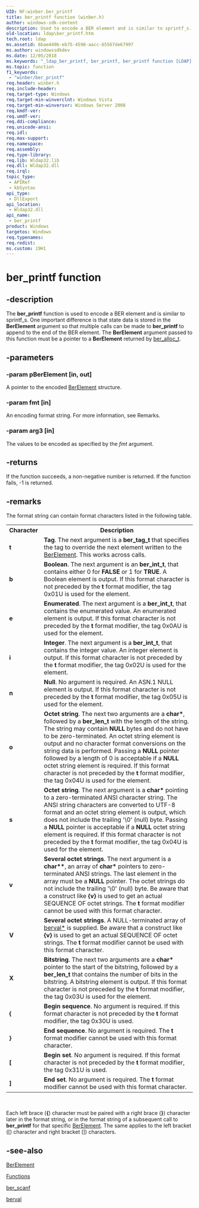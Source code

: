 ```yaml
---
UID: NF:winber.ber_printf
title: ber_printf function (winber.h)
author: windows-sdk-content
description: Used to encode a BER element and is similar to sprintf_s.
old-location: ldap\ber_printf.htm
tech.root: ldap
ms.assetid: 6bae449b-eb75-4598-aacc-65567de67997
ms.author: windowssdkdev
ms.date: 12/05/2018
ms.keywords: "_ldap_ber_printf, ber_printf, ber_printf function [LDAP], ldap.ber__printf, ldap.ber_printf, winber/ber_printf"
ms.topic: function
f1_keywords: 
 - "winber/ber_printf"
req.header: winber.h
req.include-header: 
req.target-type: Windows
req.target-min-winverclnt: Windows Vista
req.target-min-winversvr: Windows Server 2008
req.kmdf-ver: 
req.umdf-ver: 
req.ddi-compliance: 
req.unicode-ansi: 
req.idl: 
req.max-support: 
req.namespace: 
req.assembly: 
req.type-library: 
req.lib: Wldap32.lib
req.dll: Wldap32.dll
req.irql: 
topic_type:
 - APIRef
 - kbSyntax
api_type:
 - DllExport
api_location:
 - Wldap32.dll
api_name:
 - ber_printf
product: Windows
targetos: Windows
req.typenames: 
req.redist: 
ms.custom: 19H1
---
```


# ber_printf function


## -description


The <b>ber_printf</b> function is  used to encode a BER element and is similar to  sprintf_s. One important difference is that state data is stored in the <b>BerElement</b> argument so that multiple calls can be made to <b>ber_printf</b> to append to the end of the BER element. The <b>BerElement</b> argument passed to this function must be a pointer to a <b>BerElement</b> returned by 
<a href="https://docs.microsoft.com/previous-versions/windows/desktop/api/winber/nf-winber-ber_alloc_t">ber_alloc_t</a>.


## -parameters




### -param pBerElement [in, out]

A pointer to the encoded <a href="https://docs.microsoft.com/previous-versions/windows/desktop/api/winldap/ns-winldap-berelement">BerElement</a> structure.


### -param fmt [in]

An encoding format string. For more information, see Remarks.


### -param arg3 [in]

The values to be encoded as specified by the <i>fmt</i> argument.


## -returns



If the function succeeds, a non-negative number is returned. If the function fails,  -1 is returned.




## -remarks



The format string can contain format characters listed in the following table.

<table>
<tr>
<th> Character</th>
<th>Description</th>
</tr>
<tr>
<td><b>t</b></td>
<td><b>Tag</b>. The next argument is a <b>ber_tag_t</b> that specifies the tag to override the next element written to the <a href="https://docs.microsoft.com/previous-versions/windows/desktop/api/winldap/ns-winldap-berelement">BerElement</a>. This works across calls.</td>
</tr>
<tr>
<td><b>b</b></td>
<td><b>Boolean</b>. The next argument is an <b>ber_int_t</b>, that contains either 0 for <b>FALSE</b> or 1 for <b>TRUE</b>. A Boolean element is output. If this format character is not preceded by the <b>t</b> format modifier, the tag 0x01U is used for the element.</td>
</tr>
<tr>
<td><b>e</b></td>
<td><b>Enumerated</b>. The next argument is a <b>ber_int_t</b>, that contains the enumerated value. An enumerated element is output. If this format character is not preceded by the <b>t</b> format modifier, the tag 0x0AU is used for the element.</td>
</tr>
<tr>
<td><b>i</b></td>
<td><b>Integer</b>. The next argument is a <b>ber_int_t</b>, that contains the integer value. An integer element is output. If this format character is not preceded by the <b>t</b> format modifier, the tag 0x02U is used for the element.</td>
</tr>
<tr>
<td><b>n</b></td>
<td><b>Null</b>. No argument is required. An ASN.1 NULL element is output. If this format character is not preceded by the <b>t</b> format modifier, the tag 0x05U is used for the element.</td>
</tr>
<tr>
<td><b>o</b></td>
<td><b>Octet string</b>. The next two arguments are a <b>char*</b>, followed by a <b>ber_len_t</b> with the length of the string. The string may contain <b>NULL</b> bytes and do not have to be zero-terminated. An octet string element is output and no character format conversions on the string data is performed. Passing a <b>NULL</b> pointer followed by a length of 0 is acceptable if a <b>NULL</b> octet string element is required. If this format character is not preceded by the <b>t</b> format modifier, the tag 0x04U is used for the element.</td>
</tr>
<tr>
<td><b>s</b></td>
<td><b>Octet string</b>. The next argument is a <b>char*</b> pointing to a zero-terminated ANSI character string.     The ANSI string characters are converted to UTF-8 format and an octet string element is output, which does not include the trailing '\0' (null) byte.  Passing a <b>NULL</b> pointer is acceptable if a <b>NULL</b> octet string element is required. If this format character is not preceded by the <b>t</b> format modifier, the tag 0x04U is used for the element.</td>
</tr>
<tr>
<td><b>v</b></td>
<td><b>Several octet strings</b>. The next argument is a <b>char**</b>, an array of <b>char*</b> pointers to zero-terminated ANSI strings. The last element in the array must be a <b>NULL</b> pointer. The octet strings do not include the trailing '\0' (null) byte. Be aware that a construct like <b>{</b><b>v</b><b>}</b> is used to get an actual SEQUENCE OF octet strings. The <b>t</b> format modifier cannot be used with this format character.</td>
</tr>
<tr>
<td><b>V</b></td>
<td><b>Several octet strings</b>. A NULL-terminated array of <a href="https://docs.microsoft.com/previous-versions/windows/desktop/api/winldap/ns-winldap-berval">berval*</a> is supplied. Be aware that a construct like <b>{</b><b>v</b><b>}</b> is used to get an actual SEQUENCE OF octet strings. The <b>t</b> format modifier cannot be used with this format character.</td>
</tr>
<tr>
<td><b>X</b></td>
<td><b>Bitstring</b>. The next two arguments are a <b>char*</b> pointer to the start of the bitstring, followed by a <b>ber_len_t</b> that contains the number of bits in the bitstring. A bitstring element is output. If this format character is not preceded by the <b>t</b> format modifier, the tag 0x03U is used for the element.</td>
</tr>
<tr>
<td><b>{</b></td>
<td><b>Begin sequence</b>. No argument is required. If this format character is not preceded by the <b>t</b> format modifier, the tag 0x30U is used.</td>
</tr>
<tr>
<td><b>}</b></td>
<td><b>End sequence</b>. No argument is required. The <b>t</b> format modifier cannot be used with this format character.</td>
</tr>
<tr>
<td><b>[</b></td>
<td><b>Begin set</b>. No argument is required. If this format character is not preceded by the <b>t</b> format modifier, the tag 0x31U is used.</td>
</tr>
<tr>
<td><b>]</b></td>
<td><b>End set</b>. No argument is required. The <b>t</b> format modifier cannot be used with this format character.</td>
</tr>
</table>
 

Each left brace (<b>{</b>) character must be paired with a right brace (<b>}</b>) character later in the format string, or in the format string of a subsequent call to <b>ber_printf</b> for that specific <a href="https://docs.microsoft.com/previous-versions/windows/desktop/api/winldap/ns-winldap-berelement">BerElement</a>. The same applies to the left bracket ([) character and right bracket (]) characters.




## -see-also




<a href="https://docs.microsoft.com/previous-versions/windows/desktop/api/winldap/ns-winldap-berelement">BerElement</a>



<a href="https://docs.microsoft.com/previous-versions/windows/desktop/ldap/functions">Functions</a>



<a href="https://docs.microsoft.com/previous-versions/windows/desktop/api/winber/nf-winber-ber_scanf">ber_scanf</a>



<a href="https://docs.microsoft.com/previous-versions/windows/desktop/api/winldap/ns-winldap-berval">berval</a>
 

 

